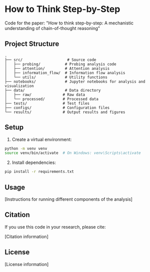 # How to Think Step-by-Step

Code for the paper: "How to think step-by-step: A mechanistic understanding of chain-of-thought reasoning"

## Project Structure

```
.
├── src/                    # Source code
│   ├── probing/           # Probing analysis code
│   ├── attention/         # Attention analysis
│   ├── information_flow/  # Information flow analysis
│   └── utils/             # Utility functions
├── notebooks/             # Jupyter notebooks for analysis and visualization
├── data/                  # Data directory
│   ├── raw/              # Raw data
│   └── processed/        # Processed data
├── tests/                # Test files
├── configs/              # Configuration files
└── results/              # Output results and figures
```

## Setup

1. Create a virtual environment:
```bash
python -m venv venv
source venv/bin/activate  # On Windows: venv\Scripts\activate
```

2. Install dependencies:
```bash
pip install -r requirements.txt
```

## Usage

[Instructions for running different components of the analysis]

## Citation

If you use this code in your research, please cite:

[Citation information]

## License

[License information]
